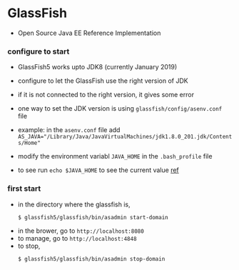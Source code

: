 # GlassFish
* Open Source Java EE Reference Implementation

### configure to start
* GlassFish5 works upto JDK8 (currently January 2019)
* configure to let the GlassFish use the right version of JDK
* if it is not connected to the right version, it gives some error
* one way to set the JDK version is using `glassfish/config/asenv.conf` file
* example: in the `asenv.conf` file add
    `AS_JAVA="/Library/Java/JavaVirtualMachines/jdk1.8.0_201.jdk/Contents/Home"`

* modify the environment variabl `JAVA_HOME` in the `.bash_profile` file
* to see run `echo $JAVA_HOME` to see the current value
[ref](https://matthiashoys.wordpress.com/2012/09/10/how-to-modify-the-version-of-java-used-for-glassfish-3-1-2-2/)

### first start
* in the directory where the glassfish is,
    ```shell
    $ glassfish5/glassfish/bin/asadmin start-domain
    ```
* in the brower, go to `http://localhost:8080`
* to manage, go to `http://localhost:4848`
* to stop, 
    ```shell
    $ glassfish5/glassfish/bin/asadmin stop-domain
    ```


